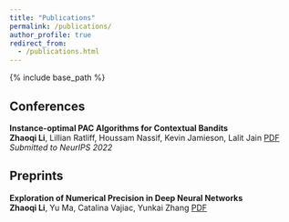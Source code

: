 ```yaml
---
title: "Publications"
permalink: /publications/
author_profile: true
redirect_from:
  - /publications.html
---
```


{% include base_path %}

<!-- Leave two spaces at the end -->

## Conferences

**Instance-optimal PAC Algorithms for Contextual Bandits**  
**Zhaoqi Li**, Lillian Ratliff, Houssam Nassif, Kevin Jamieson, Lalit Jain
[PDF](https://arxiv.org/abs/2207.02357) &nbsp;
*Submitted to NeurIPS 2022*

## Preprints

**Exploration of Numerical Precision in Deep Neural Networks**  
**Zhaoqi Li**, Yu Ma, Catalina Vajiac, Yunkai Zhang
[PDF](https://arxiv.org/abs/1805.01078) &nbsp;
